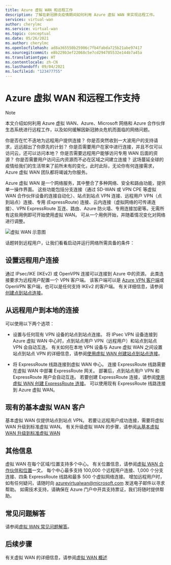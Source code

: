 ```yaml
---
title: Azure 虚拟 WAN 和远程工作
description: 了解在新冠肺炎疫情期间如何利用 Azure 虚拟 WAN 来实现远程工作。
services: virtual-wan
author: cherylmc
ms.service: virtual-wan
ms.topic: conceptual
ms.date: 05/26/2021
ms.author: cherylmc
ms.openlocfilehash: ad8a365550b25906c7fb4fabda725b21abe97417
ms.sourcegitcommit: e8b229b3ef22068c5e7cd294785532e144b7a45a
ms.translationtype: HT
ms.contentlocale: zh-CN
ms.lasthandoff: 09/04/2021
ms.locfileid: "123477755"
---
```

# <a name="azure-virtual-wan-and-supporting-remote-work"></a>Azure 虚拟 WAN 和远程工作支持

>[!NOTE]
>本文介绍如何利用 Azure 虚拟 WAN、Azure、Microsoft 网络和 Azure 合作伙伴生态系统进行远程工作，以及如何缓解因新冠肺炎危机而面临的网络问题。
>

你是否在忙不迭地为远程用户提供连接？
你是否突然收到一大波用户的支持请求，远远超出了你原先的计划？
你是否需要用户在家中进行连接，并且不仅可以访问云，还可以访问本地？
你是否需要远程用户能够访问专用 WAN 后面的资源？
你是否需要用户访问云内资源而不必在区域之间建立连接？
这场蔓延全球的疫情给我们的生活带来了前所未有的变化，此时此际，无论你有何连接需求，Azure 虚拟 WAN 团队都将竭诚为你服务。

Azure 虚拟 WAN 是一个网络服务，其中整合了多种网络、安全和路由功能，提供单一操作界面。 这些功能包括分支连接（通过 SD-WAN 或 VPN CPE 等虚拟 WAN 合作伙伴设备的连接自动化）、站点到站点 VPN 连接、远程用户 VPN（点到站点）连接、专用 (ExpressRoute) 连接、云内连接（虚拟网络的可传递连接）、VPN ExpressRoute 互连、路由、Azure 防火墙、专用连接加密等。无需所有这些用例即可开始使用虚拟 WAN。 可从一个用例开始，并随着情况变化对网络进行调整。

![虚拟 WAN 示意图](./media/virtual-wan-about/virtualwan1.png)

话题转到远程用户，让我们看看启动并运行网络所需具备的条件：

## <a name="set-up-remote-user-connectivity"></a><a name="connectivity"></a>设置远程用户连接

通过 IPsec/IKE (IKEv2) 或 OpenVPN 连接可以连接到 Azure 中的资源。 此类连接要求为远程用户配置一个 VPN 客户端。 该客户端可以是 [Azure VPN 客户端](https://go.microsoft.com/fwlink/?linkid=2117554)或 OpenVPN 客户端，也可以是任何支持 IKEv2 的客户端。 有关详细信息，请参阅[创建点到站点连接](virtual-wan-point-to-site-portal.md)。

## <a name="connectivity-from-the-remote-user-to-on-premises"></a><a name="remote user connectivity"></a>从远程用户到本地的连接

可以使用以下两个选项：

* 设置与任何现有 VPN 设备的站点到站点连接。 将 IPsec VPN 设备连接到 Azure 虚拟 WAN 中心时，点到站点用户 VPN（远程用户）和站点到站点 VPN 会自动互连。 有关如何在本地 VPN 设备与 Azure 虚拟 WAN 之间设置站点到站点 VPN 的详细信息，请参阅[使用虚拟 WAN 创建站点到站点连接](virtual-wan-site-to-site-portal.md)。

* 将 ExpressRoute 线路连接到虚拟 WAN 中心。 连接 ExpressRoute 线路需要在虚拟 WAN 中部署 ExpressRoute 网关。 部署后，点到站点用户 VPN 和 ExpressRoute 用户会自动互连。 若要创建 ExpressRoute 连接，请参阅[使用虚拟 WAN 创建 ExpressRoute 连接](virtual-wan-expressroute-portal.md)。 可以使用现有 ExpressRoute 线路连接到 Azure 虚拟 WAN。

## <a name="existing-basic-virtual-wan-customer"></a><a name="basic vWAN"></a>现有的基本虚拟 WAN 客户

基本虚拟 WAN 仅提供站点到站点 VPN。 若要让远程用户成功连接，需要将虚拟 WAN 升级到标准虚拟 WAN。 有关升级虚拟 WAN 的步骤，请参阅[从基本虚拟 WAN 升级到标准虚拟 WAN](upgrade-virtual-wan.md)

## <a name="additional-information"></a><a name="other considerations"></a>其他信息

虚拟 WAN 在每个区域/位置支持多个中心。 有关位置信息，请参阅[虚拟 WAN 合作伙伴和位置](virtual-wan-locations-partners.md)一文。 每个中心最多支持 100,000 个远程用户连接、1,000 个分支连接、四条 ExpressRoute 线路和最多 500 个虚拟网络连接。 增加远程用户时，如有任何疑问，请随时向 azurevirtualwan@microsoft.com 发送电子邮件以寻求帮助。 如需技术支持，请确保在 Azure 门户中开具支持票证，我们将随时提供帮助。

## <a name="faq"></a><a name="faq"></a>常见问题解答

请参阅[虚拟 WAN 常见问题解答](virtual-wan-faq.md)。

## <a name="next-steps"></a>后续步骤

有关虚拟 WAN 的详细信息，请参阅[虚拟 WAN 概述](virtual-wan-about.md)
